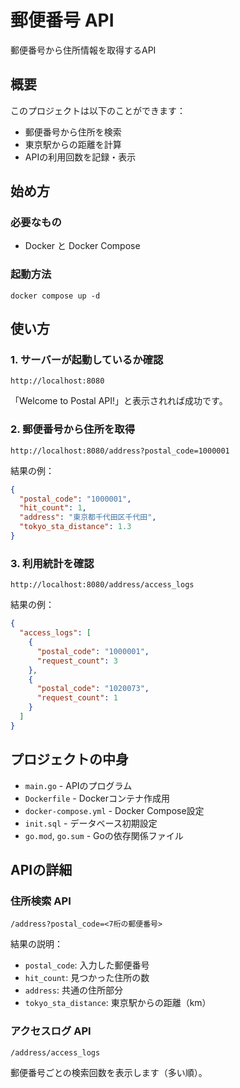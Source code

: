 # 郵便番号 API

郵便番号から住所情報を取得するAPI

## 概要

このプロジェクトは以下のことができます：

- 郵便番号から住所を検索
- 東京駅からの距離を計算
- APIの利用回数を記録・表示

## 始め方

### 必要なもの

- Docker と Docker Compose

### 起動方法

```
docker compose up -d
```

## 使い方

### 1. サーバーが起動しているか確認

```
http://localhost:8080
```

「Welcome to Postal API!」と表示されれば成功です。

### 2. 郵便番号から住所を取得

```
http://localhost:8080/address?postal_code=1000001
```

結果の例：
```json
{
  "postal_code": "1000001",
  "hit_count": 1,
  "address": "東京都千代田区千代田",
  "tokyo_sta_distance": 1.3
}
```

### 3. 利用統計を確認

```
http://localhost:8080/address/access_logs
```

結果の例：
```json
{
  "access_logs": [
    {
      "postal_code": "1000001",
      "request_count": 3
    },
    {
      "postal_code": "1020073",
      "request_count": 1
    }
  ]
}
```

## プロジェクトの中身

- `main.go` - APIのプログラム
- `Dockerfile` - Dockerコンテナ作成用
- `docker-compose.yml` - Docker Compose設定
- `init.sql` - データベース初期設定
- `go.mod`, `go.sum` - Goの依存関係ファイル

## APIの詳細

### 住所検索 API

```
/address?postal_code=<7桁の郵便番号>
```

結果の説明：
- `postal_code`: 入力した郵便番号
- `hit_count`: 見つかった住所の数
- `address`: 共通の住所部分
- `tokyo_sta_distance`: 東京駅からの距離（km）

### アクセスログ API

```
/address/access_logs
```

郵便番号ごとの検索回数を表示します（多い順）。
